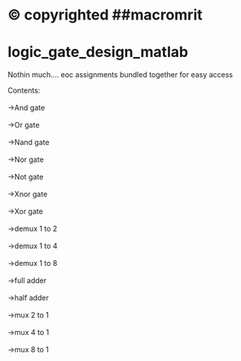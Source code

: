 # © copyrighted ##macromrit
# logic_gate_design_matlab
Nothin much.... eoc assignments bundled together for easy access 
<br>

Contents:<br><br>
->And gate<br><br>
->Or gate<br><br>
->Nand gate<br><br>
->Nor gate<br><br>
->Not gate<br><br>
->Xnor gate<br><br>
->Xor gate<br><br>
->demux 1 to 2<br><br>
->demux 1 to 4<br><br>
->demux 1 to 8<br><br>
->full adder<br><br>
->half adder<br><br>
->mux 2 to 1<br><br>
->mux 4 to 1<br><br>
->mux 8 to 1<br><br>
